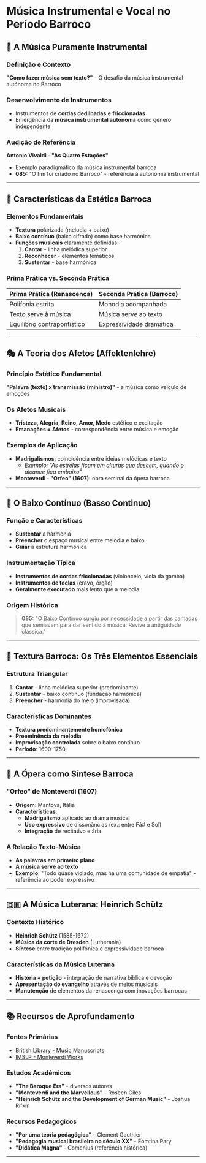 # Música Instrumental e Vocal no Período Barroco

## 🎵 A Música Puramente Instrumental

### Definição e Contexto

**"Como fazer música sem texto?"** - O desafio da música instrumental autónoma no Barroco

### Desenvolvimento de Instrumentos

- Instrumentos de **cordas dedilhadas** e **friccionadas**
- Emergência da **música instrumental autónoma** como género independente

### Audição de Referência

**Antonio Vivaldi - "As Quatro Estações"**

- Exemplo paradigmático da música instrumental barroca
- **085:** "O fim foi criado no Barroco" - referência à autonomia instrumental

---

## 🎻 Características da Estética Barroca

### Elementos Fundamentais

- **Textura** polarizada (melodia + baixo)
- **Baixo contínuo** (baixo cifrado) como base harmónica
- **Funções musicais** claramente definidas:
  1. **Cantar** - linha melódica superior
  2. **Reconhecer** - elementos temáticos
  3. **Sustentar** - base harmónica

### Prima Prática vs. Seconda Prática

| **Prima Prática (Renascença)** | **Seconda Prática (Barroco)** |
| ------------------------------ | ----------------------------- |
| Polifonia estrita              | Monodia acompanhada           |
| Texto serve à música           | Música serve ao texto         |
| Equilíbrio contrapontístico    | Expressividade dramática      |

---

## 🎭 A Teoria dos Afetos (Affektenlehre)

### Princípio Estético Fundamental

**"Palavra (texto) x transmissão (ministro)"** - a música como veículo de emoções

### Os Afetos Musicais

- **Tristeza, Alegria, Reino, Amor, Medo** estético e excitação
- **Emanações = Afetos** - correspondência entre música e emoção

### Exemplos de Aplicação

- **Madrigalismos**: coincidência entre ideias melódicas e texto
  - _Exemplo: "As estrelas ficam em alturas que descem, quando o alcance fica embaixo"_
- **Monteverdi - "Orfeo" (1607)**: obra seminal da ópera barroca

---

## 🎹 O Baixo Contínuo (Basso Continuo)

### Função e Características

- **Sustentar** a harmonia
- **Preencher** o espaço musical entre melodia e baixo
- **Guiar** a estrutura harmónica

### Instrumentação Típica

- **Instrumentos de cordas friccionadas** (violoncelo, viola da gamba)
- **Instrumentos de teclas** (cravo, órgão)
- **Geralmente executado** mais lento que a melodia

### Origem Histórica

> **085:** "O Baixo Contínuo surgiu por necessidade a partir das camadas que semiavam para dar sentido à música. Revive a antiguidade clássica."

---

## 🎼 Textura Barroca: Os Três Elementos Essenciais

### Estrutura Triangular

1. **Cantar** - linha melódica superior (predominante)
2. **Sustentar** - baixo contínuo (fundação harmónica)
3. **Preencher** - harmonia do meio (improvisada)

### Características Dominantes

- **Textura predominantemente homofónica**
- **Preeminência da melodia**
- **Improvisação controlada** sobre o baixo contínuo
- **Período**: 1600-1750

---

## 🎪 A Ópera como Síntese Barroca

### "Orfeo" de Monteverdi (1607)

- **Origem**: Mantova, Itália
- **Características**:
  - **Madrigalismo** aplicado ao drama musical
  - **Uso expressivo** de dissonâncias (ex.: entre Fá# e Sol)
  - **Integração** de recitativo e ária

### A Relação Texto-Música

- **As palavras em primeiro plano**
- **A música serve ao texto**
- **Exemplo**: "Todo quase violado, mas há uma comunidade de empatia" - referência ao poder expressivo

---

## 🇩🇪 A Música Luterana: Heinrich Schütz

### Contexto Histórico

- **Heinrich Schütz** (1585-1672)
- **Música da corte de Dresden** (Lutherania)
- **Síntese** entre tradição polifónica e expressividade barroca

### Características da Música Luterana

- **História + petição** - integração de narrativa bíblica e devoção
- **Apresentação do evangelho** através de meios musicais
- **Manutenção** de elementos da renascença com inovações barrocas

---

## 📚 Recursos de Aprofundamento

### Fontes Primárias

- [British Library - Music Manuscripts](https://www.bl.uk/)
- [IMSLP - Monteverdi Works](https://imslp.org/wiki/Category:Monteverdi,_Claudio)

### Estudos Académicos

- **"The Baroque Era"** - diversos autores
- **"Monteverdi and the Marvellous"** - Roseen Giles
- **"Heinrich Schütz and the Development of German Music"** - Joshua Rifkin

### Recursos Pedagógicos

- **"Por uma teoria pedagógica"** - Clement Gauthier
- **"Pedagogia musical brasileira no século XX"** - Eomtina Pary
- **"Didática Magna"** - Comenius (referência histórica)

---
